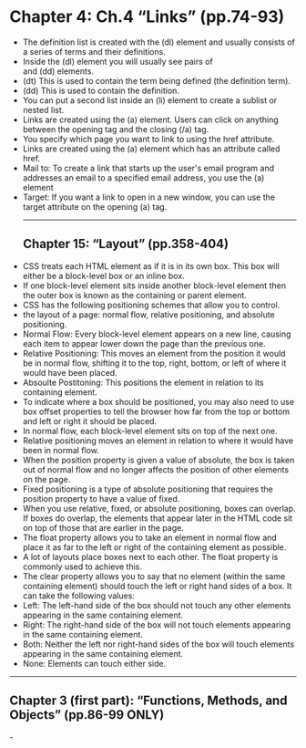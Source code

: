 # Chapter 4: Ch.4 “Links” (pp.74-93)
- The definition list is created with the (dl) element and usually consists of a series of terms and their definitions.
- Inside the (dl) element you will usually see pairs of <dt> and (dd) elements.
- (dt) This is used to contain the term being defined (the definition term).
- (dd) This is used to contain the definition.
- You can put a second list inside an (li) element to create a sublist or nested list.
- Links are created using the (a) element. Users can click on anything between the opening <a> tag and the closing (/a) tag.
- You specify which page you want to link to using the href attribute.
- Links are created using the (a) element which has an attribute called href.
- Mail to: To create a link that starts up the user's email program and addresses an email to a specified email address, you use the (a) element
- Target: If you want a link to open in a new window, you can use the target attribute on the opening (a) tag.
  <hr />
  <h2>Chapter 15: “Layout” (pp.358-404)</h2>
 - CSS treats each HTML element as if it is in its own box. This box will either be a block-level box or an inline box.
 - If one block-level element sits inside another block-level element then the outer box is known as the containing or parent element.
 - CSS has the following positioning schemes that allow you to control.
 - the layout of a page: normal flow, relative positioning, and absolute positioning.
 - Normal Flow: Every block-level element appears on a new line, causing each item to appear lower down the page than the previous one. 
 - Relative Positioning: This moves an element from the position it would be in normal flow, shifting it to the top, right, bottom, or left of where it would have been placed.
 - Absoulte Postitoning: This positions the element in relation to its containing element.
 - To indicate where a box should be positioned, you may also need to use box offset properties to tell the browser how far from the top or bottom and left or right it should be placed.
 - In normal flow, each block-level element sits on top of the next one.
 - Relative positioning moves an element in relation to where it would have been in normal flow.
 - When the position property is given a value of absolute, the box is taken out of normal flow and no longer affects the position of other elements on the page.
 - Fixed positioning is a type of absolute positioning that requires the position property to have a value of fixed.
 - When you use relative, fixed, or absolute positioning, boxes can overlap. If boxes do overlap, the elements that appear later in the HTML code sit on top of those that are earlier in the page. 
 - The float property allows you to take an element in normal flow and place it as far to the left or right of the containing element as possible.
 - A lot of layouts place boxes next to each other. The float property is commonly used to achieve this.
 - The clear property allows you to say that no element (within the same containing element) should touch the left or right hand sides of a box. It can take the following values:
 - Left: The left-hand side of the box should not touch any other elements appearing in the same containing element.
 - Right: The right-hand side of the box will not touch elements appearing in the same containing element.
 - Both: Neither the left nor right-hand sides of the box will touch elements appearing in the same containing element.
 - None: Elements can touch either side.
  <hr />
  <h2>Chapter 3 (first part): “Functions, Methods, and Objects” (pp.86-99 ONLY)</h2>
  -















 
















  





























